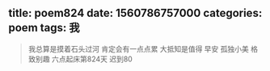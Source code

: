 title: poem824
date: 1560786757000
categories: poem
tags: 我
---
> 我总算是摸着石头过河
肯定会有一点点累
大抵知是值得
早安
孤独小美
格致别趣
六点起床第824天 迟到80